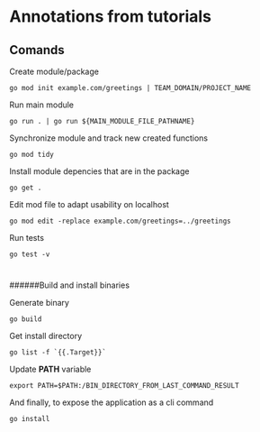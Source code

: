 # Annotations from tutorials


## Comands

Create module/package
```
go mod init example.com/greetings | TEAM_DOMAIN/PROJECT_NAME
```

Run main module
```
go run . | go run ${MAIN_MODULE_FILE_PATHNAME}
```

Synchronize module and track new created functions
```
go mod tidy
```

Install module depencies that are in the package
```
go get .
```

Edit mod file to adapt usability on localhost
```
go mod edit -replace example.com/greetings=../greetings
```

Run tests
```
go test -v
```
#
######Build and install binaries

Generate binary
```
go build
```

Get install directory
```
go list -f `{{.Target}}`
```

Update **PATH** variable
```
export PATH=$PATH:/BIN_DIRECTORY_FROM_LAST_COMMAND_RESULT
```

And finally, to expose the application as a cli command
```
go install
```